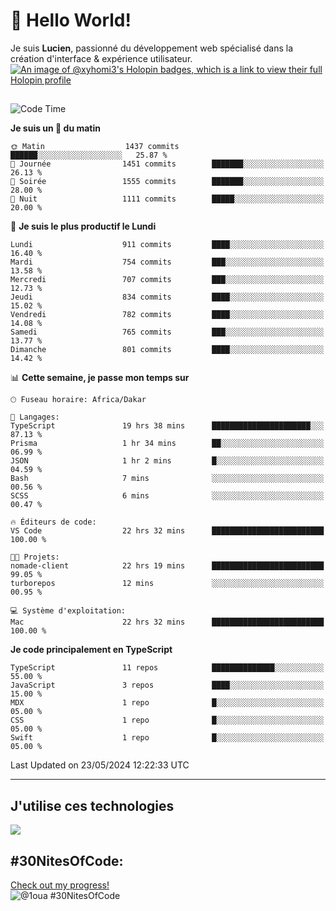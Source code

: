# 👋 Hello World!

Je suis **Lucien**, passionné du développement web spécialisé dans la création d'interface & expérience utilisateur.
[![An image of @xyhomi3's Holopin badges, which is a link to view their full Holopin profile](https://holopin.me/xyhomi3)](https://holopin.io/@xyhomi3)

##

<!--START_SECTION:waka-->
![Code Time](http://img.shields.io/badge/Code%20Time-1%2C210%20hrs%2013%20mins-blue)

**Je suis un 🐤 du matin** 

```text
🌞 Matin                  1437 commits        ██████░░░░░░░░░░░░░░░░░░░   25.87 % 
🌆 Journée                1451 commits        ███████░░░░░░░░░░░░░░░░░░   26.13 % 
🌃 Soirée                 1555 commits        ███████░░░░░░░░░░░░░░░░░░   28.00 % 
🌙 Nuit                   1111 commits        █████░░░░░░░░░░░░░░░░░░░░   20.00 % 
```
📅 **Je suis le plus productif le Lundi** 

```text
Lundi                    911 commits         ████░░░░░░░░░░░░░░░░░░░░░   16.40 % 
Mardi                    754 commits         ███░░░░░░░░░░░░░░░░░░░░░░   13.58 % 
Mercredi                 707 commits         ███░░░░░░░░░░░░░░░░░░░░░░   12.73 % 
Jeudi                    834 commits         ████░░░░░░░░░░░░░░░░░░░░░   15.02 % 
Vendredi                 782 commits         ████░░░░░░░░░░░░░░░░░░░░░   14.08 % 
Samedi                   765 commits         ███░░░░░░░░░░░░░░░░░░░░░░   13.77 % 
Dimanche                 801 commits         ████░░░░░░░░░░░░░░░░░░░░░   14.42 % 
```


📊 **Cette semaine, je passe mon temps sur** 

```text
🕑︎ Fuseau horaire: Africa/Dakar

💬 Langages: 
TypeScript               19 hrs 38 mins      ██████████████████████░░░   87.13 % 
Prisma                   1 hr 34 mins        ██░░░░░░░░░░░░░░░░░░░░░░░   06.99 % 
JSON                     1 hr 2 mins         █░░░░░░░░░░░░░░░░░░░░░░░░   04.59 % 
Bash                     7 mins              ░░░░░░░░░░░░░░░░░░░░░░░░░   00.56 % 
SCSS                     6 mins              ░░░░░░░░░░░░░░░░░░░░░░░░░   00.47 % 

🔥 Éditeurs de code: 
VS Code                  22 hrs 32 mins      █████████████████████████   100.00 % 

🐱‍💻 Projets: 
nomade-client            22 hrs 19 mins      █████████████████████████   99.05 % 
turborepos               12 mins             ░░░░░░░░░░░░░░░░░░░░░░░░░   00.95 % 

💻 Système d'exploitation: 
Mac                      22 hrs 32 mins      █████████████████████████   100.00 % 
```

**Je code principalement en TypeScript** 

```text
TypeScript               11 repos            ██████████████░░░░░░░░░░░   55.00 % 
JavaScript               3 repos             ████░░░░░░░░░░░░░░░░░░░░░   15.00 % 
MDX                      1 repo              █░░░░░░░░░░░░░░░░░░░░░░░░   05.00 % 
CSS                      1 repo              █░░░░░░░░░░░░░░░░░░░░░░░░   05.00 % 
Swift                    1 repo              █░░░░░░░░░░░░░░░░░░░░░░░░   05.00 % 
```




 Last Updated on 23/05/2024 12:22:33 UTC
<!--END_SECTION:waka-->
---

## J'utilise ces technologies

<p align="left">
  <a href="https://skillicons.dev">
    <img src="https://skillicons.dev/icons?i=ts,js,md,scss,tailwind,react,redux,docker,express,astro,vite,nextjs,vercel,figma,ableton" />
  </a>
</p>

## #30NitesOfCode:
  [Check out my progress!](https://www.codedex.io/@1oua/30-nites-of-code)  
  ![@1oua #30NitesOfCode](https://www.codedex.io/api/petStatus?user=1oua)
